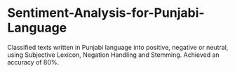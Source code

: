 # Sentiment-Analysis-for-Punjabi-Language
Classified texts written in Punjabi language into positive, negative or neutral, using Subjective Lexicon, Negation Handling and Stemming. Achieved an accuracy of 80%.
